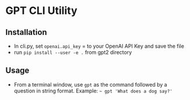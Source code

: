 # GPT CLI Utility

## Installation

- In cli.py, set `openai.api_key` = to your OpenAI API Key and save the file
- run `pip install --user -e .` from gpt2 directory

## Usage

- From a terminal window, use `gpt` as the command followed by a question in string format. Example: `~ gpt 'What does a dog say?'`
